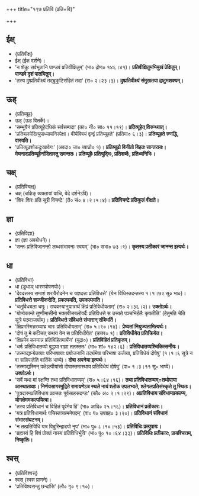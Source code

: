+++
title="१९७ प्रतिवि (प्रति+वि)"

+++

## ईक्ष्
- {प्रतिवीक्ष्}
- ईक्ष् (ईक्ष दर्शने)।
- 'न शेकुः सर्वभूतानि पाण्डवं प्रतिवीक्षितुम्' (भा० द्रोण० १४६।४१)। **प्रतिवीक्षितुमभिमुखं प्रेक्षितुम्। पाण्डवे दृशं पातयितुम्।**
- 'तस्य दुष्प्रतिवीक्ष्यं तद्भ्रुकुटिसंहितं तदा' (रा० २।२३।३)। **दुष्प्रतिवीक्ष्यं संमुखतया द्रष्टुमशक्यम्।**

## ऊह्
- {प्रतिव्यूह्}
- ऊह् (ऊह वितर्के)।
- 'सम्भूयैनं प्रतिव्यूहेदधिकं सर्वसम्पदा' (का० नी० सा० ११।१९)। **प्रतिव्यूहेत् विरुन्ध्यात्।**
- 'प्रतिबलयेदित्युपाध्यायनिरपेक्षा। वीर्यविषयं द्वन्द्वं प्रतिव्यूहते' (प्रतिमा० ६।३)। **प्रतिव्यूहते रुणद्धि, वारयति।**
- 'प्रतिव्यूढशोकदुःखावेगः' (अवदा० जा० व्याघ्रो० १)। **प्रतिव्यूढो विनीतो विहतः सान्तरायः। मेघनादप्रतिव्यूहैर्नादितास्तु समन्ततः। प्रतिव्यूहैः प्रतिश्रुद्भिः, प्रतिशब्दैः, प्रतिध्वनिभिः।**

## चक्ष्
- {प्रतिविचक्ष्}
- चक्ष् (चक्षिङ् व्यक्तायां वाचि, वेदे दर्शनेऽपि)।
- 'शिरः शिरः प्रति सूरी विचष्टे' (तै० सं० ४।२।५।४)। **प्रतिविचष्टे प्रतिकूलं वीक्षते।**

## ज्ञा
- {प्रतिविज्ञा}
- ज्ञा (ज्ञा अवबोधने)।
- 'सन्तः प्रतिविजानन्तो लब्धसंभावनाः स्वयम्' (भा० सभा० ७३।९)। **कृतस्य प्रतीकारं जानन्त इत्यर्थः।**

## धा
- {प्रतिविधा}
- धा (डुधाञ् धारणपोषणयोः)।
- 'देवदत्तस्य समाशं शरावैरोदनेन च यज्ञदत्तः प्रतिविधत्ते' (येन विधिस्तदन्तस्य १।१।७२ सू० भा०)। **प्रतिविधत्ते सज्जीकरोति, प्रकल्पयति, उपकल्पयति।**
- 'चतुर्विधबला चमूः। राघवस्यानुयात्रार्थं क्षिप्रं प्रतिविधीयताम्' (रा० २।३६।२)। **उक्तोऽर्थः।**
- 'योप्येकान्ते तूष्णीमासीनो भक्तबीजबलोवर्दैः प्रतिविधत्ते स उच्यते पञ्चभिर्हलैः कृषतीति' (हेतुमति चेति सूत्रे पदमञ्जर्याम्)। **प्रतिविधत्ते संविधत्ते संभारान् संबिभर्ति।**
- 'क्षिप्रमस्मिन्नरव्याघ्र चारः प्रतिविधीयताम्' (रा० ५।९०।१४)। **प्रेष्यतां नियुज्यतामित्यर्थः।**
- 'दोषं तु मे कञ्चित् कथय येन स प्रतिविधीयेत' (उत्तर० १)। **प्रतिविधीयेत प्रतिक्रियेत।**
- 'क्षिप्रमेव कस्मान्न प्रतिविहितमार्येण' (मुद्रा०)। **प्रतिविहितं प्रतिकृतम्।**
- 'धर्मः प्रतिविधातव्यो बुद्ध्या राज्ञा ततस्ततः' (भा० शां० १४२।६)। **प्रतिविधातव्यश्चिकित्सनीयः।**
- 'तस्माद्यान्येतव्याः परिभाषायाः प्रयोजनानि तदर्थमेषा परिभाषा कर्तव्या, प्रतिविधेयं दोषेषु' (१।१।६ सूत्रे न वा सन्निपातेति वार्तिके भाष्ये)। **दोषा अपनेया इत्यर्थः।**
- 'तस्माद्यस्मिन् पक्षेऽल्पीयांसो दोषास्तमास्थाय प्रतिविधेयं दोषेषु' (पा० १।३।११ सू० भाष्ये)। **उक्तोऽर्थः।**
- 'सर्वे यथा मां रक्षन्ति तथा प्रतिविधातव्यम्' (रा० ५।६४।१६)। **तथा प्रतिविधातव्यम्=तथोपाया आस्थातव्याः। निर्णयसागरमुद्रिते रामायणेऽत्र स्थले नायं श्लोक उपलभ्यते, श्लेगलप्रतिसंस्कृते तु स्थितः।**
- 'पुत्रदारमप्रतिविधाय प्रव्रजतः पूर्वसाहसदण्डः' (कौ० अ० २।१।२९)। **अप्रतिविधाय संविधामप्रकल्प्य, योगक्षेममकल्पयित्वा।**
- 'तस्य प्रतिविधानं च विहितं पूर्वमेव हि' (भा० आदि० २५।१६)। **प्रतिविधानं प्रतीकारः।**
- 'यत्र प्रतिविधानार्थः पचिस्तत्रात्मनेपदम्' (वा० प० उपग्रह० ३।२०)। **प्रतिविधानं संविधानं संभारसंघटनम्।**
- 'न तत्प्रतिविधिं यत्र विदुरिन्द्रादयो नृप' (भा० पु० ८।१०।५३)। **प्रतिविधिः प्रत्युपायः।**
- 'ब्रह्मस्वं हि विषं प्रोक्तं नास्य प्रतिविधिर्भुवि' (भा० पु० १०।६४।३३)। **प्रतिविधिः प्रतीकारः, प्रायश्चित्तम्, निष्कृतिः।**

## श्वस्
- {प्रतिविश्वस्}
- श्वस् (श्वस प्राणने)।
- 'प्रतिविश्वसन्तु छन्दांसि' (लौ० गृ० ९।१०)।
